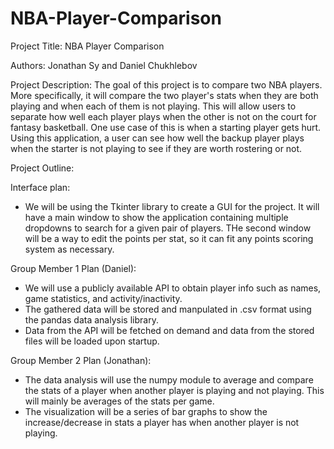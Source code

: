# NBA-Player-Comparison
Project Title: NBA Player Comparison

Authors: Jonathan Sy and Daniel Chukhlebov

Project Description:
The goal of this project is to compare two NBA players. More specifically, it will compare the two player's stats when they are both playing and when each of them is not playing. This will allow users to separate how well each player plays when the other is not on the court for fantasy basketball. One use case of this is when a starting player gets hurt. Using this application, a user can see how well the backup player plays when the starter is not playing to see if they are worth rostering or not. 

Project Outline:

Interface plan:
- We will be using the Tkinter library to create a GUI for the project. It will have a main window to show the application containing multiple dropdowns to search for a given pair of players. THe second window will be a way to edit the points per stat, so it can fit any points scoring system as necessary.

Group Member 1 Plan (Daniel):
- We will use a publicly available API to obtain player info such as names, game statistics, and activity/inactivity.
- The gathered data will be stored and manpulated in .csv format using the pandas data analysis library.
- Data from the API will be fetched on demand and data from the stored files will be loaded upon startup.

Group Member 2 Plan (Jonathan):
- The data analysis will use the numpy module to average and compare the stats of a player when another player is playing and not playing. This will mainly be averages of the stats per game.
- The visualization will be a series of bar graphs to show the increase/decrease in stats a player has when another player is not playing.
